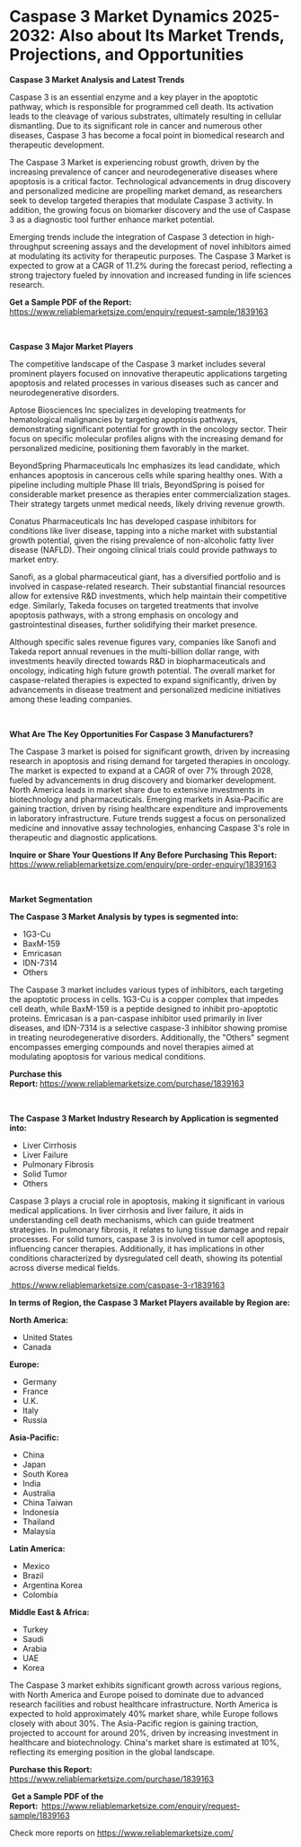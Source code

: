 <p><h1>Caspase 3 Market Dynamics 2025-2032: Also about Its Market Trends, Projections, and Opportunities</h1></p><p><strong>Caspase 3 Market Analysis and Latest Trends</strong></p>
<p><p>Caspase 3 is an essential enzyme and a key player in the apoptotic pathway, which is responsible for programmed cell death. Its activation leads to the cleavage of various substrates, ultimately resulting in cellular dismantling. Due to its significant role in cancer and numerous other diseases, Caspase 3 has become a focal point in biomedical research and therapeutic development.</p><p>The Caspase 3 Market is experiencing robust growth, driven by the increasing prevalence of cancer and neurodegenerative diseases where apoptosis is a critical factor. Technological advancements in drug discovery and personalized medicine are propelling market demand, as researchers seek to develop targeted therapies that modulate Caspase 3 activity. In addition, the growing focus on biomarker discovery and the use of Caspase 3 as a diagnostic tool further enhance market potential.</p><p>Emerging trends include the integration of Caspase 3 detection in high-throughput screening assays and the development of novel inhibitors aimed at modulating its activity for therapeutic purposes. The Caspase 3 Market is expected to grow at a CAGR of 11.2% during the forecast period, reflecting a strong trajectory fueled by innovation and increased funding in life sciences research.</p></p>
<p><strong>Get a Sample PDF of the Report:&nbsp;</strong> <a href="https://www.reliablemarketsize.com/enquiry/request-sample/1839163?utm_campaign=3123&utm_medium=2&utm_source=Github&utm_content=ia&utm_term=08032025&utm_id=caspase-3">https://www.reliablemarketsize.com/enquiry/request-sample/1839163</a></p>
<p>&nbsp;</p>
<p><strong>Caspase 3 Major Market Players</strong></p>
<p><p>The competitive landscape of the Caspase 3 market includes several prominent players focused on innovative therapeutic applications targeting apoptosis and related processes in various diseases such as cancer and neurodegenerative disorders.</p><p>Aptose Biosciences Inc specializes in developing treatments for hematological malignancies by targeting apoptosis pathways, demonstrating significant potential for growth in the oncology sector. Their focus on specific molecular profiles aligns with the increasing demand for personalized medicine, positioning them favorably in the market.</p><p>BeyondSpring Pharmaceuticals Inc emphasizes its lead candidate, which enhances apoptosis in cancerous cells while sparing healthy ones. With a pipeline including multiple Phase III trials, BeyondSpring is poised for considerable market presence as therapies enter commercialization stages. Their strategy targets unmet medical needs, likely driving revenue growth.</p><p>Conatus Pharmaceuticals Inc has developed caspase inhibitors for conditions like liver disease, tapping into a niche market with substantial growth potential, given the rising prevalence of non-alcoholic fatty liver disease (NAFLD). Their ongoing clinical trials could provide pathways to market entry.</p><p>Sanofi, as a global pharmaceutical giant, has a diversified portfolio and is involved in caspase-related research. Their substantial financial resources allow for extensive R&D investments, which help maintain their competitive edge. Similarly, Takeda focuses on targeted treatments that involve apoptosis pathways, with a strong emphasis on oncology and gastrointestinal diseases, further solidifying their market presence.</p><p>Although specific sales revenue figures vary, companies like Sanofi and Takeda report annual revenues in the multi-billion dollar range, with investments heavily directed towards R&D in biopharmaceuticals and oncology, indicating high future growth potential. The overall market for caspase-related therapies is expected to expand significantly, driven by advancements in disease treatment and personalized medicine initiatives among these leading companies.</p></p>
<p>&nbsp;</p>
<p><strong>What Are The Key Opportunities For Caspase 3 Manufacturers?</strong></p>
<p><p>The Caspase 3 market is poised for significant growth, driven by increasing research in apoptosis and rising demand for targeted therapies in oncology. The market is expected to expand at a CAGR of over 7% through 2028, fueled by advancements in drug discovery and biomarker development. North America leads in market share due to extensive investments in biotechnology and pharmaceuticals. Emerging markets in Asia-Pacific are gaining traction, driven by rising healthcare expenditure and improvements in laboratory infrastructure. Future trends suggest a focus on personalized medicine and innovative assay technologies, enhancing Caspase 3's role in therapeutic and diagnostic applications.</p></p>
<p><strong>Inquire or Share Your Questions If Any Before Purchasing This Report:</strong> <a href="https://www.reliablemarketsize.com/enquiry/pre-order-enquiry/1839163?utm_campaign=3123&utm_medium=2&utm_source=Github&utm_content=ia&utm_term=08032025&utm_id=caspase-3">https://www.reliablemarketsize.com/enquiry/pre-order-enquiry/1839163</a></p>
<p>&nbsp;</p>
<p><strong>Market Segmentation</strong></p>
<p><strong>The Caspase 3 Market Analysis by types is segmented into:</strong></p>
<p><ul><li>1G3-Cu</li><li>BaxM-159</li><li>Emricasan</li><li>IDN-7314</li><li>Others</li></ul></p>
<p><p>The Caspase 3 market includes various types of inhibitors, each targeting the apoptotic process in cells. 1G3-Cu is a copper complex that impedes cell death, while BaxM-159 is a peptide designed to inhibit pro-apoptotic proteins. Emricasan is a pan-caspase inhibitor used primarily in liver diseases, and IDN-7314 is a selective caspase-3 inhibitor showing promise in treating neurodegenerative disorders. Additionally, the "Others" segment encompasses emerging compounds and novel therapies aimed at modulating apoptosis for various medical conditions.</p></p>
<p><strong>Purchase this Report:&nbsp;</strong><a href="https://www.reliablemarketsize.com/purchase/1839163?utm_campaign=3123&utm_medium=2&utm_source=Github&utm_content=ia&utm_term=08032025&utm_id=caspase-3">https://www.reliablemarketsize.com/purchase/1839163</a></p>
<p>&nbsp;</p>
<p><strong>The Caspase 3 Market Industry Research by Application is segmented into:</strong></p>
<p><ul><li>Liver Cirrhosis</li><li>Liver Failure</li><li>Pulmonary Fibrosis</li><li>Solid Tumor</li><li>Others</li></ul></p>
<p><p>Caspase 3 plays a crucial role in apoptosis, making it significant in various medical applications. In liver cirrhosis and liver failure, it aids in understanding cell death mechanisms, which can guide treatment strategies. In pulmonary fibrosis, it relates to lung tissue damage and repair processes. For solid tumors, caspase 3 is involved in tumor cell apoptosis, influencing cancer therapies. Additionally, it has implications in other conditions characterized by dysregulated cell death, showing its potential across diverse medical fields.</p></p>
<p><a href="https://www.reliablemarketsize.com/caspase-3-r1839163?utm_campaign=3123&utm_medium=2&utm_source=Github&utm_content=ia&utm_term=08032025&utm_id=caspase-3">&nbsp;https://www.reliablemarketsize.com/caspase-3-r1839163</a></p>
<p><strong>In terms of Region, the Caspase 3 Market Players available by Region are:</strong></p>
<p>
    <p> <strong> North America: </strong>
        <ul>
            <li>United States</li>
            <li>Canada</li>
        </ul>
        </p> 
    <p> <strong> Europe: </strong>
        <ul>
            <li>Germany</li>
            <li>France</li>
            <li>U.K.</li>
            <li>Italy</li>
            <li>Russia</li>
        </ul>
        </p> 
    <p> <strong> Asia-Pacific: </strong>
        <ul>
            <li>China</li>
            <li>Japan</li>
            <li>South Korea</li>
            <li>India</li>
            <li>Australia</li>
            <li>China Taiwan</li>
            <li>Indonesia</li>
            <li>Thailand</li>
            <li>Malaysia</li>
        </ul>
        </p> 
    <p> <strong> Latin America: </strong>
        <ul>
            <li>Mexico</li>
            <li>Brazil</li>
            <li>Argentina Korea</li>
            <li>Colombia</li>
        </ul>
        </p> 
    <p> <strong> Middle East & Africa: </strong>
        <ul>
            <li>Turkey</li>
            <li>Saudi</li>
            <li>Arabia</li>
            <li>UAE</li>
            <li>Korea</li>
        </ul>
    </p>
    </p>
<p><p>The Caspase 3 market exhibits significant growth across various regions, with North America and Europe poised to dominate due to advanced research facilities and robust healthcare infrastructure. North America is expected to hold approximately 40% market share, while Europe follows closely with about 30%. The Asia-Pacific region is gaining traction, projected to account for around 20%, driven by increasing investment in healthcare and biotechnology. China's market share is estimated at 10%, reflecting its emerging position in the global landscape.</p></p>
<p><strong>Purchase this Report: </strong><a href="https://www.reliablemarketsize.com/purchase/1839163?utm_campaign=3123&utm_medium=2&utm_source=Github&utm_content=ia&utm_term=08032025&utm_id=caspase-3">https://www.reliablemarketsize.com/purchase/1839163</a></p>
<p>&nbsp;<strong>Get a Sample PDF of the Report:&nbsp;&nbsp;</strong><a href="https://www.reliablemarketsize.com/enquiry/request-sample/1839163?utm_campaign=3123&utm_medium=2&utm_source=Github&utm_content=ia&utm_term=08032025&utm_id=caspase-3">https://www.reliablemarketsize.com/enquiry/request-sample/1839163</a></p>
<p><strong></strong></p>
<p>Check more reports on <a href="https://www.reliablemarketsize.com/?utm_campaign=3123&utm_medium=2&utm_source=Github&utm_content=ia&utm_term=08032025&utm_id=caspase-3">https://www.reliablemarketsize.com/</a></p>